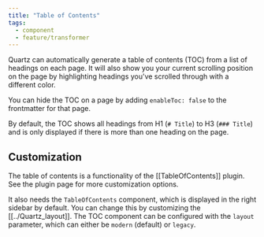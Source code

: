 ```yaml
---
title: "Table of Contents"
tags:
  - component
  - feature/transformer
---
```


Quartz can automatically generate a table of contents (TOC) from a list of headings on each page. It will also show you your current scrolling position on the page by highlighting headings you've scrolled through with a different color.

You can hide the TOC on a page by adding `enableToc: false` to the frontmatter for that page.

By default, the TOC shows all headings from H1 (`# Title`) to H3 (`### Title`) and is only displayed if there is more than one heading on the page.

## Customization

The table of contents is a functionality of the [[TableOfContents]] plugin. See the plugin page for more customization options.

It also needs the `TableOfContents` component, which is displayed in the right sidebar by default. You can change this by customizing the [[../Quartz_layout]]. The TOC component can be configured with the `layout` parameter, which can either be `modern` (default) or `legacy`.

